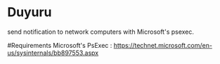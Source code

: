 # Duyuru
send notification to network computers with Microsoft's psexec. 

#Requirements
Microsoft's PsExec : https://technet.microsoft.com/en-us/sysinternals/bb897553.aspx
